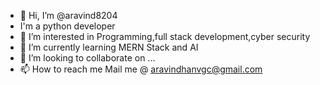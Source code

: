 - 👋 Hi, I’m @aravind8204
-    I'm a python developer
- 👀 I’m interested in Programming,full stack development,cyber security
- 🌱 I’m currently learning MERN Stack and AI
- 💞️ I’m looking to collaborate on ...
- 📫 How to reach me Mail me @ aravindhanvgc@gmail.com



